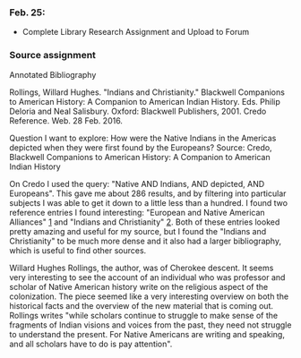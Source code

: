 ### Feb. 25:

- Complete Library Research Assignment and Upload to Forum

### Source assignment

Annotated Bibliography

Rollings, Willard Hughes. "Indians and Christianity." Blackwell Companions to American History: A Companion to American Indian History. Eds. Philip Deloria and Neal Salisbury. Oxford: Blackwell Publishers, 2001. Credo Reference. Web. 28 Feb. 2016.

Question I want to explore: How were the Native Indians in the Americas depicted when they were first found by the Europeans?
Source: Credo, Blackwell Companions to American History: A Companion to American Indian History

On Credo I used the query: "Native AND Indians, AND depicted, AND Europeans". This gave me about 286 results, and by filtering into particular subjects I was able to get it down to a little less than a hundred. I found two reference entries I found interesting: "European and Native American Alliances" [1] and "Indians and Christianity" [2]. Both of these entries looked pretty amazing and useful for my source, but I found the "Indians and Christianity" to be much more dense and it also had a larger bibliography, which is useful to find other sources.

Willard Hughes Rollings, the author, was of Cherokee descent. It seems very interesting to see the account of an individual who was professor and scholar of Native American history write on the religious aspect of the colonization. The piece seemed like a very interesting overview on both the historical facts and the overview of the new material that is coming out. Rollings writes "while scholars continue to struggle to make sense of the fragments of Indian visions and voices from the past, they need not struggle to understand the present. For Native Americans are writing and speaking, and all scholars have to do is pay attention".

[1]: http://ezproxy.library.nyu.edu:3911/content/entry/abccliow/european_and_native_american_alliances/0?searchId=afce800a-de64-11e5-b535-1207b0fa605f&result=0
[2]: http://ezproxy.library.nyu.edu:3911/content/entry/bkaih/indians_and_christianity/0?searchId=7e333896-de64-11e5-a683-0e58d2201a4d&result=2
